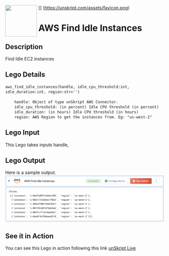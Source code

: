 [<img align="left" src="https://unskript.com/assets/favicon.png" width="100" height="100" style="padding-right: 5px">]
(https://unskript.com/assets/favicon.png)
<h1>AWS Find Idle Instances</h1>

## Description
Find Idle EC2 instances

## Lego Details
	aws_find_idle_instances(handle, idle_cpu_threshold:int, idle_duration:int, region:str='')

		handle: Object of type unSkript AWS Connector.
		idle_cpu_threshold: (in percent) Idle CPU threshold (in percent)
		idle_duration: (in hours) Idle CPU threshold (in hours)
		region: AWS Region to get the instances from. Eg: "us-west-2"


## Lego Input
This Lego takes inputs handle,

## Lego Output
Here is a sample output.
<img src="./1.png">

## See it in Action

You can see this Lego in action following this link [unSkript Live](https://us.app.unskript.io)